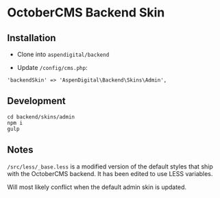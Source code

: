 # OctoberCMS Backend Skin

## Installation

- Clone into `aspendigital/backend`

- Update `/config/cms.php`:
```
'backendSkin' => 'AspenDigital\Backend\Skins\Admin',
```


## Development

```
cd backend/skins/admin
npm i
gulp
```


## Notes

`/src/less/_base.less` is a modified version of the default styles that ship with the OctoberCMS backend.
It has been edited to use LESS variables.

Will most likely conflict when the default admin skin is updated.
